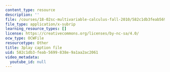 ```yaml
---
content_type: resource
description: ''
file: /courses/18-02sc-multivariable-calculus-fall-2010/582c1db3feab5699838e9a1aa2ac2061_jUrPIbJWpOA.vtt
file_type: application/x-subrip
learning_resource_types: []
license: https://creativecommons.org/licenses/by-nc-sa/4.0/
ocw_type: OCWFile
resourcetype: Other
title: 3play caption file
uid: 582c1db3-feab-5699-838e-9a1aa2ac2061
video_metadata:
  youtube_id: null
---
```

